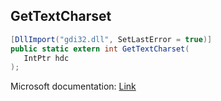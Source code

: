 ## GetTextCharset

```csharp
[DllImport("gdi32.dll", SetLastError = true)]
public static extern int GetTextCharset(
   IntPtr hdc
);
```

Microsoft documentation: [Link](https://docs.microsoft.com/en-us/windows/win32/api/wingdi/nf-wingdi-gettextcharset)
